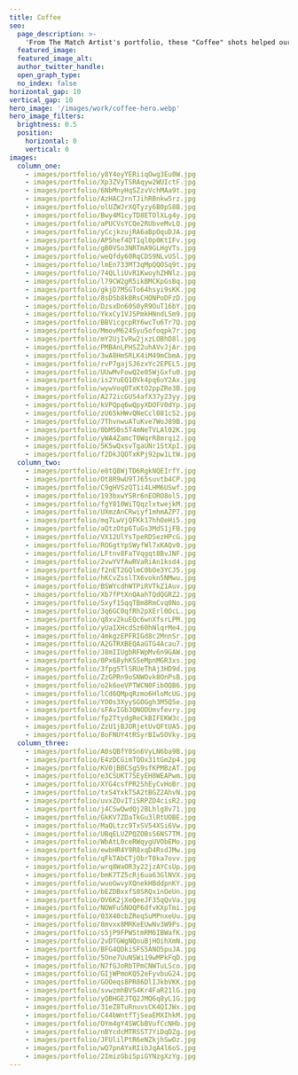 ```yaml
---
title: Coffee
seo:
  page_description: >-
    'From The Match Artist's portfolio, these "Coffee" shots helped our customers go on more dates, and for many, find the love of their life.'
  featured_image:
  featured_image_alt:
  author_twitter_handle:
  open_graph_type:
  no_index: false
horizontal_gap: 10
vertical_gap: 10
hero_image: '/images/work/coffee-hero.webp'
hero_image_filters:
  brightness: 0.5
  position:
    horizontal: 0
    vertical: 0
images:
  column_one:
    - images/portfolio/y8Y4oyYERiiqOwg3Eu0W.jpg
    - images/portfolio/Xp3ZVyTSRAqyw2WUIctF.jpg
    - images/portfolio/6NbMnyHqSZzvVchMAa9t.jpg
    - images/portfolio/AzHAC2rnTJihRBnkw5rz.jpg
    - images/portfolio/olUZWJrXQTyzy6B0pS8B.jpg
    - images/portfolio/Bwy4M1cyTD8ETOlXLg4y.jpg
    - images/portfolio/aPUCVsYCQe2RUbveMvLQ.jpg
    - images/portfolio/yCcjkzujRA6aBpOquDJA.jpg
    - images/portfolio/AP5hef4DT1ql0p0KtIFv.jpg
    - images/portfolio/gB0VSo3NRTmA9GLHgVTs.jpg
    - images/portfolio/weQfdy60RqCDS9NLvUSl.jpg
    - images/portfolio/lmEn733MT3qMpQQOSq9t.jpg
    - images/portfolio/74QLliUvR1KwoyhZHNlz.jpg
    - images/portfolio/l79CW2gR5ikBMCKpGsBq.jpg
    - images/portfolio/gkjD7MSGTo64hsyi9sKK.jpg
    - images/portfolio/8sDSb8kBRsCHONPoDFzD.jpg
    - images/portfolio/DzsxDn60S0yR9OuT16bY.jpg
    - images/portfolio/YkxCy1VJSPmkHNndLSm9.jpg
    - images/portfolio/BBVicgcpRY6wcTu6Tr7Q.jpg
    - images/portfolio/MmovM624Syu5ofoqpk7r.jpg
    - images/portfolio/mY2UjIvRw2jxzLOBhD8l.jpg
    - images/portfolio/PMBAnLPHSZ2uhAVvJjAr.jpg
    - images/portfolio/3wA8HmSRLK4iM49mCbmA.jpg
    - images/portfolio/rvP7gajSJ6zxYc2EPEL5.jpg
    - images/portfolio/UUwMvFowQ2e05WjGxfu0.jpg
    - images/portfolio/is2YuEQ1OVk4pq6uY2Ax.jpg
    - images/portfolio/wywVoqOTxKtO2ppZRe3B.jpg
    - images/portfolio/A272icGUS4afX37y23yy.jpg
    - images/portfolio/kVPQpq6wQpyXDOFV0dYp.jpg
    - images/portfolio/zU65kHWvQNeCcl081cS2.jpg
    - images/portfolio/7ThvnwuATuKve7WoJ89B.jpg
    - images/portfolio/0bM50s5T4mNeTVLAl02K.jpg
    - images/portfolio/yWA4ZamcT0WqrR8mrqi2.jpg
    - images/portfolio/5K5wQxsvTgaUNr1StXpI.jpg
    - images/portfolio/f2DkJQOTxKPj92pw1LtW.jpg
  column_two:
    - images/portfolio/e8tQ8WjTD6RgkNQEIrfY.jpg
    - images/portfolio/Ot8R9wU9TJ65suvtb4CP.jpg
    - images/portfolio/C9gHVSzQT1i4LHM6USwf.jpg
    - images/portfolio/193bxwYSRr6nEORO8ol5.jpg
    - images/portfolio/fgY810WiTQqzlxtwejkM.jpg
    - images/portfolio/UXmzAnCRwiyf1mhmAZP7.jpg
    - images/portfolio/mq7LwVjQFKk17hhOeHi5.jpg
    - images/portfolio/aQtzOtp6TuGs3MdS1jFB.jpg
    - images/portfolio/VX12UlYsTpeRDSezHPcG.jpg
    - images/portfolio/ROGgtYpSWyfWl7xKAQv0.jpg
    - images/portfolio/LFtnv8FaTVqgqt8BvJNF.jpg
    - images/portfolio/2vwYVfAwRVaRiAn1ksd4.jpg
    - images/portfolio/f2nET2GQlmC0bOe3YCJ5.jpg
    - images/portfolio/hKCvZsslTX6vokn5NMwu.jpg
    - images/portfolio/BSWYcdhWTPiRVTkZ1Auv.jpg
    - images/portfolio/Xb7fPtXnQAahTQdQGRZ2.jpg
    - images/portfolio/Sxyf1SqqTBm8RmCvq0No.jpg
    - images/portfolio/3q6GC0qfRh2pXErl0OcL.jpg
    - images/portfolio/q8xv2kuEQc6wnXfsrLPM.jpg
    - images/portfolio/yUaIXHcdSz60hNlqrMe4.jpg
    - images/portfolio/4mkgzEPFRIGd8c2MnnSr.jpg
    - images/portfolio/A2GTRXBEQAaGTG4Acau7.jpg
    - images/portfolio/J8mIIUgbRFWpMv6n9GAW.jpg
    - images/portfolio/0Px68yhKSSeMpnMGR3xs.jpg
    - images/portfolio/3fpgSTlSRUeThAj3HD9d.jpg
    - images/portfolio/ZzGPRn9oSNWOvk8OnPsB.jpg
    - images/portfolio/o2k6oeVPTWCN0FibOQB6.jpg
    - images/portfolio/lCd6QMpqRzmo6HloMcUG.jpg
    - images/portfolio/YO0s3XyySGOGgh3M5Q5e.jpg
    - images/portfolio/sFAvIGb3QNODUmvfevry.jpg
    - images/portfolio/fp2TtydgReCkBIFEKW3c.jpg
    - images/portfolio/ZzU1jBJORjetUvQFtUA5.jpg
    - images/portfolio/8oFNUY4tRSyrBIwSOVky.jpg
  column_three:
    - images/portfolio/A0sQBfY0Sn6VyLN6ba9B.jpg
    - images/portfolio/E4zDCGimTQOx31tGm2p4.jpg
    - images/portfolio/KV0jBBCSgS9sfKPMBzAT.jpg
    - images/portfolio/e3CSUKT7SEyEH8WEAPwm.jpg
    - images/portfolio/XYG4csfPR2ShEyCvHoBr.jpg
    - images/portfolio/txS4YxkTSA2tBGZ2AhvN.jpg
    - images/portfolio/uvxZOvITiSRPZD4cisR2.jpg
    - images/portfolio/j4CSwQwdQj2BLhlg8v71.jpg
    - images/portfolio/GkKV7ZDaTkGu3lRtUOBE.jpg
    - images/portfolio/MaQLtzc9TxSV54XSi6Vw.jpg
    - images/portfolio/UBqELUZPQZOBsS6NS7TM.jpg
    - images/portfolio/WbAtL0ceRWqygUVObEMo.jpg
    - images/portfolio/ewbHR4Y9R8xqD4RsdJMw.jpg
    - images/portfolio/qFkTAbCTjObrT0ka7ovv.jpg
    - images/portfolio/wrq8WaOR3y22jzAYCsUp.jpg
    - images/portfolio/bmK7TZ5cRj6ua63GlNVX.jpg
    - images/portfolio/wuoGwvyXQnekHBddpnKY.jpg
    - images/portfolio/bEZDBxxfS0SRQx1nOeUn.jpg
    - images/portfolio/OV6K2jXeQeeJF35qQvVa.jpg
    - images/portfolio/NOWFuSNOQP6dfvKXpTmi.jpg
    - images/portfolio/03X40cbZReqSuMPnxeUu.jpg
    - images/portfolio/8mvxx8MRKeEUwNv3W9Ps.jpg
    - images/portfolio/s5jP9FPWStmRM6IBWafK.jpg
    - images/portfolio/2vDTGWgNQouBjHOihXmN.jpg
    - images/portfolio/BFG4QDkiSFS5ANO5puJA.jpg
    - images/portfolio/5One7UuNSWi19wMPkFqD.jpg
    - images/portfolio/N7fGJoRbTPmCNWTuLSco.jpg
    - images/portfolio/GIjWPmoKQ52eFyvbuG24.jpg
    - images/portfolio/GOOeqs8PR86DlIJkbVKK.jpg
    - images/portfolio/svwzmhBVS4Kr4FaR21lG.jpg
    - images/portfolio/yQBHGEJTQ2JMQ6q8yL1G.jpg
    - images/portfolio/31eZ8TuRnuvsCK4QIJWx.jpg
    - images/portfolio/C44bWntfTjSeaEMXIhkM.jpg
    - images/portfolio/OYm4gY4SWCbBVufCcNHb.jpg
    - images/portfolio/nBYcdcMTRSST7YiDqDZg.jpg
    - images/portfolio/JFUlilPtR6eNZkjhSwOz.jpg
    - images/portfolio/wQ7pnAYxRIibJqA4l6oS.jpg
    - images/portfolio/2ImizGbiSpiGYNzgXzYg.jpg
---
```

